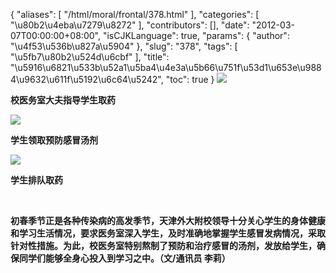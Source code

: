 {
    "aliases": [
        "/html/moral/frontal/378.html"
    ],
    "categories": [
        "\u80b2\u4eba\u7279\u8272"
    ],
    "contributors": [],
    "date": "2012-03-07T00:00:00+08:00",
    "isCJKLanguage": true,
    "params": {
        "author": "\u4f53\u536b\u827a\u5904"
    },
    "slug": "378",
    "tags": [
        "\u5fb7\u80b2\u524d\u6cbf"
    ],
    "title": "\u5916\u6821\u533b\u52a1\u5ba4\u4e3a\u5b66\u751f\u53d1\u653e\u9884\u9632\u611f\u5192\u6c64\u5242",
    "toc": true
}
**![](https://cdn.tfls.online/mirror/full/f25026bad6399c0c8f7e3df8cf910474307f997a.jpg)**

**校医务室大夫指导学生取药**

**![](https://cdn.tfls.online/mirror/full/e8b84a7ca531f75c54947d9a2c17c109ba5fff31.jpg)**

**学生领取预防感冒汤剂**

**![](https://cdn.tfls.online/mirror/full/10c77329fd98b8e75600d90adab9cf20581d56ed.jpg)**

**学生排队取药**

 

**初春季节正是各种传染病的高发季节，天津外大附校领导十分关心学生的身体健康和学习生活情况，要求医务室深入学生，及时准确地掌握学生感冒发病情况，采取针对性措施。为此，校医务室特别熬制了预防和治疗感冒的汤剂，发放给学生，确保同学们能够全身心投入到学习之中。（文/通讯员 李莉）**

